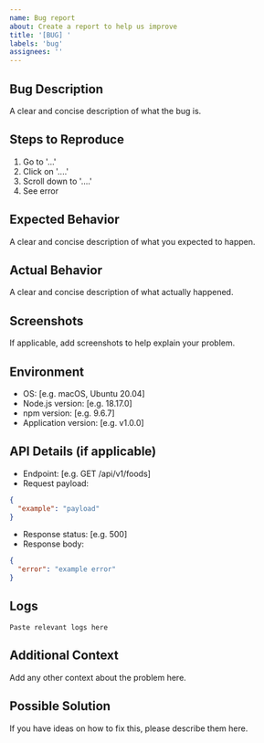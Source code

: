 ```yaml
---
name: Bug report
about: Create a report to help us improve
title: '[BUG] '
labels: 'bug'
assignees: ''
---
```


## Bug Description

A clear and concise description of what the bug is.

## Steps to Reproduce

1. Go to '...'
2. Click on '....'
3. Scroll down to '....'
4. See error

## Expected Behavior

A clear and concise description of what you expected to happen.

## Actual Behavior

A clear and concise description of what actually happened.

## Screenshots

If applicable, add screenshots to help explain your problem.

## Environment

- OS: [e.g. macOS, Ubuntu 20.04]
- Node.js version: [e.g. 18.17.0]
- npm version: [e.g. 9.6.7]
- Application version: [e.g. v1.0.0]

## API Details (if applicable)

- Endpoint: [e.g. GET /api/v1/foods]
- Request payload:

```json
{
  "example": "payload"
}
```

- Response status: [e.g. 500]
- Response body:

```json
{
  "error": "example error"
}
```

## Logs

```
Paste relevant logs here
```

## Additional Context

Add any other context about the problem here.

## Possible Solution

If you have ideas on how to fix this, please describe them here.
